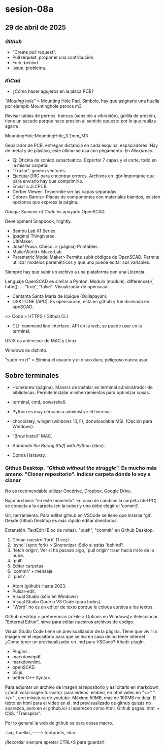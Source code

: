 # sesion-08a

## 29 de abril de 2025

### _Github_

* "Create pull request".
* Pull request: proponer una contribución.
* Fork: _behind_.
* Issue: problema.

### _KiCad_

* ¿Cómo hacer agujeros en la placa PCB?

_"Mouting hole"_ > Mounting Hole Pad. Símbolo, hay que asignarle una huella por ejemplo Mountinghole pernos m3.

Revisar tablas de pernos, tuercas (sensible a vibración), golilla de presión, tiene un sacado porque hace presión al sentido opuesto por lo que realiza agarre.

MountingHole:MountingHole_3.2mm_M3

Separador de PCB, entregan distancia en cada esquina, espaciadores. Hay de metal y de plástico, este último se usa con pegamento. En _Aliexpress_.

* Ej: Oficina de sonido subactuática.
Exportar 7 capas y el corte, todo en la misma carpeta.
* "Trazar", genera vectores.
* Ejecutar DRC para encontrar errores.
Archivos en .gbr
Importante que para enviarlo hay que comprimirlo.
* Enviar a JLCPCB.
* Gerber Viewer. Te permite ver las capas separadas.
* Cobre> Barniz> Placas de componentes con materiales blandos, existen opciones que expresa la página.

_Google Summer of Code_ ha apoyado OpenSCAD.

Development Snapbook, Nightly.

* Bambu Lab X1 Series.
* (página)  Thingiverse.
* UltiMaker.
* Josef Prusa. Checo. > (página) Printables.
* MakerWorld> MakerLab.
* Parametric Model Maker> Permite subir códigos de OpenSCAD.
  Permite utilizar modelos paramétricos y que uno puede editar sus variables.

Siempre hay que subir un archivo a una plataforma con una Licencia.

Lenguaje OpenSCAD es similar a Pyhton.
Modulo (module).
difference(){
tube(); ...
"true", "false".
Visualizador de openscad.

* Cantanta Santa María de Iquique (Quilapayún).
* OSKITONE (APC). Es opensource, está en github y fue diseñada en opeSCAD.

<> Code > HTTPS / Github CLI

* CLI: command line interface. API en la web, se puede usar en la terminal.

UNIX es antecesor de MAC y Linux.

Windows es distinto.

"sudo rm rf" > Elimina el usuario y el disco duro, peligroso nunca usar.

## Sobre terminales

* Homebrew (página). Manera de instalar en terminal administrador de bibliotecas. Permite instalar miniherramientas para optimizar cosas.

* terminal, cmd, powershell.
* Python es muy cercano a administrar el temrinal.
* chocolatey, winget (windows 10,11), donwloadable MSI. (Opción para Windows).
* "Brew install" MAC.
* _Automate the Boring Stuff with Python_ (libro).
* Donna Haraway.

### Github Desktop. _"Github without the struggle"._ Es mucho más ameno. "Clonar repositorio". Indicar carpeta dónde lo voy a clonar

No es recomendable utilizar Onedrive, Dropbox, Google Drive.

Bajar archivos "en este momento". En caso de cambios la carpeta (del PC) se conecta a la carpeta (en la nube) y uno debe elegir el 'commit'.

Git, herramienta. Para editar github en VSCode se tiene que instalar 'git'. Desde Github Desktop es más rápido editar directorios.

Extensión. TextEdit (Bloc de notas). "push", "commit" en Github Desktop.

1. Clonar nuestro 'fork' (1 vez)
2. 'sync' (sync fork) > Sincronizar ¡Sólo si estás 'behind'!.
3. 'fetch origin', Ver si ha pasado algo, 'pull origin' traer hacia mí lo de la nube.
4. 'pull'.
5. Editar carpetas
6. 'commit' + mensaje.
7. 'push'.

* Atom (github) Hasta 2023.
* Pulsar-edit.
* Visual Studio (sólo en Windows)
* Visual Studio Code o VS Code (para todos).
* "Word" no es un editor de texto porque le coloca cursiva a los textos.

Github desktop > preferencias (o File > Options en Windows)> Seleccionar "External Editor", sirve para editar nuestros archivos de código.

Visual Studio Code tiene un previsualizador de la página. Tiene que vivir la imagen en el repositorio para que se lea en caso de no tener internet. ¿Cómo tener un previsualizador en .md para VSCode? Añadir plugIn.

* PlugIns.
* markdownpdf.
* markdownlint.
* openSCAD.
* p5.js.
* better C++ Syntax.

Para adjuntar un archivo de imagen al repositorio y así citarlo en markdown: (./archivos/imagen.formato). para videos: embed, en html video en "<>" "</>" , con miniatura de youtube. Máximo 50MB, más de 100MB no deja. El texto en html para el video en el .md previsualizado de github quizás no aparezca, pero en el github.io/ sí aparecen como html. Github pages. html + CSS. "Transpilar".

Por lo general la web de github es para cosas macro.

.svg, huellas,---> footprints, clon.

¡Recordar siempre apretar CTRL+S para guardar!
